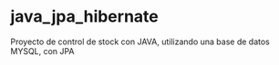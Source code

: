 # java_jpa_hibernate
Proyecto de control de stock con JAVA, utilizando una base de datos MYSQL, con JPA
